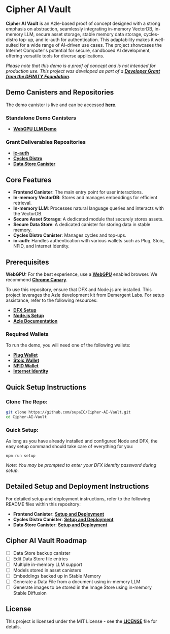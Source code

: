 # Cipher AI Vault

**Cipher AI Vault** is an Azle-based proof of concept designed with a strong emphasis on abstraction, seamlessly integrating in-memory VectorDB, in-memory LLM, secure asset storage, stable memory data storage, cycles-distro top-up, and ic-auth for authentication. This adaptability makes it well-suited for a wide range of AI-driven use cases. The project showcases the Internet Computer's potential for secure, sandboxed AI development, offering versatile tools for diverse applications.

*Please note that this demo is a proof of concept and is not intended for production use. This project was developed as part of a [**Developer Grant from the DFINITY Foundation**](https://dfinity.org/grants).*

## Demo Canisters and Repositories

The demo canister is live and can be accessed [**here**](https://qehbq-rqaaa-aaaan-ql2iq-cai.icp0.io/).

### Standalone Demo Canisters
- [**WebGPU LLM Demo**](https://f45ub-wiaaa-aaaap-ahskq-cai.icp0.io/)

### Grant Deliverables Repositories
- [**ic-auth**](https://github.com/supaIC/ic-auth)
- [**Cycles Distro**](https://github.com/supaIC/cycles-distro)
- [**Data Store Canister**](https://github.com/supaIC/data-store-canister)

## Core Features

- **Frontend Canister**: The main entry point for user interactions.
- **In-memory VectorDB**: Stores and manages embeddings for efficient retrieval.
- **In-memory LLM**: Processes natural language queries and interacts with the VectorDB.
- **Secure Asset Storage**: A dedicated module that securely stores assets.
- **Secure Data Store**: A dedicated canister for storing data in stable memory.
- **Cycles Distro Canister**: Manages cycles and top-ups.
- **ic-auth**: Handles authentication with various wallets such as Plug, Stoic, NFID, and Internet Identity.

## Prerequisites

**WebGPU:** For the best experience, use a [**WebGPU**](https://developer.mozilla.org/en-US/docs/Web/API/WebGPU_API) enabled browser. We recommend [**Chrome Canary**](https://www.google.com/chrome/canary/).

To use this repository, ensure that DFX and Node.js are installed. This project leverages the Azle development kit from Demergent Labs. For setup assistance, refer to the following resources:

- [**DFX Setup**](https://internetcomputer.org/docs/current/developer-docs/getting-started/install)
- [**Node.js Setup**](https://docs.npmjs.com/downloading-and-installing-node-js-and-npm)
- [**Azle Documentation**](https://github.com/demergent-labs/azle)

### Required Wallets

To run the demo, you will need one of the following wallets:

- [**Plug Wallet**](https://plugwallet.ooo/)
- [**Stoic Wallet**](https://www.stoicwallet.com/)
- [**NFID Wallet**](https://nfid.one/)
- [**Internet Identity**](https://identity.raw.ic0.app/)

## Quick Setup Instructions

### Clone The Repo:
```bash
git clone https://github.com/supaIC/Cipher-AI-Vault.git
cd Cipher-AI-Vault
```

### Quick Setup:

As long as you have already installed and configured Node and DFX, the easy setup command should take care of everything for you:

```
npm run setup
```
*Note: You may be prompted to enter your DFX identity password during setup.*

## Detailed Setup and Deployment Instructions

For detailed setup and deployment instructions, refer to the following README files within this repository:

- **Frontend Canister**: [**Setup and Deployment**](frontend/README.md)
- **Cycles Distro Canister**: [**Setup and Deployment**](distro-canister/README.md)
- **Data Store Canister**: [**Setup and Deployment**](data-store/README.md)

## Cipher AI Vault Roadmap

- [ ] Data Store backup canister
- [ ] Edit Data Store file entries
- [ ] Multiple in-memory LLM support
- [ ] Models stored in asset canisters
- [ ] Embeddings backed up in Stable Memory
- [ ] Generate a Data File from a document using in-memory LLM
- [ ] Generate images to be stored in the Image Store using in-memory Stable Diffusion

## License

This project is licensed under the MIT License - see the [**LICENSE**](LICENSE) file for details.